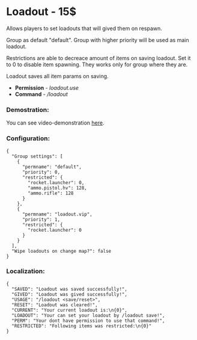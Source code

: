 Loadout - 15$
=================================================
Allows players to set loadouts that will gived them on respawn. 

Group as default "default". Group with higher priority will be used as main loadout. 

Restrictions are able to decreace amount of items on saving loadout. Set it to 0 to disable item spawning. They works only for group where they are. 

Loadout saves all item params on saving.

* **Permission** - *loadout.use*
* **Command** - */loadout*

### Demostration:
You can see video-demonstration [here]().

### Configuration:
```
{
  "Group settings": [
    {
      "permname": "default",
      "priority": 0,
      "restricted": {
        "rocket.launcher": 0,
        "ammo.pistol.hv": 128,
        "ammo.rifle": 128
      }
    },
    {
      "permname": "loadout.vip",
      "priority": 1,
      "restricted": {
        "rocket.launcher": 0
      }
    }
  ],
  "Wipe loadouts on change map?": false
}
```

### Localization:
```
{
  "SAVED": "Loadout was saved successfully!",
  "GIVED": "Loadout was gived successfully!",
  "USAGE": "/loadout <save/reset>",
  "RESET": "Loadout was cleared!",
  "CURRENT": "Your current loadout is:\n{0}",
  "LOADOUT": "Your can set your loadout by /loadout save!",
  "PERM": "Your dont have permission to use that command!",
  "RESTRICTED": "Following items was restricted:\n{0}"
}
```
